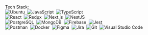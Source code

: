 Tech Stack:<br/>
![Ubuntu](https://img.shields.io/badge/-Ubuntu-333333?style=plastic&logo=ubuntu)&nbsp;
![JavaScript](https://img.shields.io/badge/-JavaScript-333333?style=plastic&logo=javascript)&nbsp;
![TypeScript](https://img.shields.io/badge/-TypeScript-333333?style=plastic&logo=TypeScript&logoColor=007ACC)&nbsp;
<br/>
![React](https://img.shields.io/badge/-React-333333?style=plastic&logo=react)&nbsp;
![Redux](https://img.shields.io/badge/-Redux-333333?style=plastic&logo=redux)&nbsp;
![Next.js](https://img.shields.io/badge/-Next.js-333333?style=plastic&logo=next.js)&nbsp;
![NestJS](https://img.shields.io/badge/-NestJS-333333?style=plastic&logo=nestjs)&nbsp;
<br/>
![PostgreSQL](https://img.shields.io/badge/-PostgreSQL-333333?style=plastic&logo=postgresql)&nbsp;
![MongoDB](https://img.shields.io/badge/-MongoDB-333333?style=plastic&logo=mongodb)&nbsp;
![Firebase](https://img.shields.io/badge/-Firebase-333333?style=plastic&logo=Firebase)&nbsp;
![Jest](https://img.shields.io/badge/-Jest-333333?style=plastic&logo=Jest&logoColor=C21325)&nbsp;
<br/>
![Postman](https://img.shields.io/badge/-Postman-333333?style=plastic&logo=postman)&nbsp;
![Docker](https://img.shields.io/badge/-Docker-333333?style=plastic&logo=docker)&nbsp;
![Figma](https://img.shields.io/badge/-Figma-333333?style=plastic&logo=Figma)&nbsp;
![Jira](https://img.shields.io/badge/-Jira-333333?style=plastic&logo=jira-software&logoColor=0052CC)&nbsp;
![Git](https://img.shields.io/badge/-Git-333333?style=plastic&logo=git)&nbsp;
![Visual Studio Code](https://img.shields.io/badge/-Visual%20Studio%20Code-333333?style=plastic&logo=visual-studio-code&logoColor=007ACC)&nbsp;
